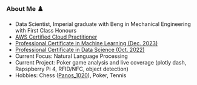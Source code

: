 ### About Me ♟️

- Data Scientist, Imperial graduate with Beng in Mechanical Engineering with First Class Honours
- [AWS Certified Cloud Practitioner](https://www.credly.com/badges/d1d64d8f-5c86-4d7b-99d0-829f4e09f37d)
- [Professional Certificate in Machine Learning (Dec. 2023)](https://coursera.org/share/3b978dcb7ed6f8655833fe37d52f02e6)
- [Professional Certificate in Data Science (Oct. 2022)](https://coursera.org/share/c8331e4d835239d1d9f897465e96e445)
- Current Focus: Natural Language Processing
- Current Project: Poker game analysis and live coverage (plotly dash, Rapspberry Pi 4, RFID/NFC, object detection)
- Hobbies: Chess ([Panos_1020](https://www.chess.com/member/panos_1020)), Poker, Tennis
